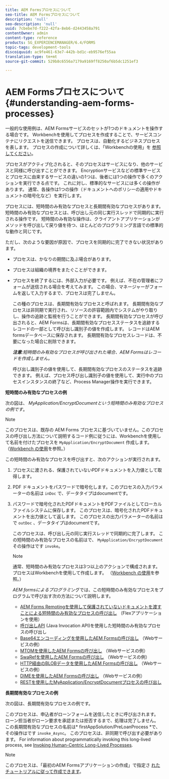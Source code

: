 ```yaml
---
title: AEM Formsプロセスについて
seo-title: AEM Formsプロセスについて
description: 'null'
seo-description: 'null'
uuid: 7cbebe7d-f222-42fa-8eb6-d2443458a791
contentOwner: admin
content-type: reference
products: SG_EXPERIENCEMANAGER/6.4/FORMS
topic-tags: development-tools
discoiquuid: ac9fe461-63e7-442b-bd1c-eb9576ef55aa
translation-type: tm+mt
source-git-commit: 529b8c6556a7179a9169ff8250af6b5dc1251ef3

---
```



# AEM Formsプロセスについて {#understanding-aem-forms-processes}

一般的な使用例は、AEM Formsサービスのセットが1つのドキュメントを操作する場合です。 Workbenchを使用してプロセスを作成することで、サービスコンテナにリクエストを送信できます。 プロセスは、自動化するビジネスプロセスを表します。 プロセスの作成について詳しくは、「Workbenchの使用」を [参照してください](https://www.adobe.com/go/learn_aemforms_workbench_63)。

プロセスがアクティブ化されると、そのプロセスはサービスになり、他のサービスと同様に呼び出すことができます。 Encryptionサービスなどの標準サービスとプロセスに由来するサービスの違いの1つは、後者には1つの操作で多くのアクションを実行できる点です。 これに対し、標準的なサービスには多くの操作があります。 通常、各操作は1つの操作（ドキュメントへのポリシーの適用やドキュメントの暗号化など）を実行します。

プロセスには、短時間のみ有効なプロセスと長期間有効なプロセスがあります。 短時間のみ有効なプロセスとは、呼び出し元の同じ実行スレッドで同期的に実行される操作です。 短時間のみ有効な操作は、クライアントアプリケーションがメソッドを呼び出して戻り値を待つ、ほとんどのプログラミング言語での標準的な動作と同じです。

ただし、次のような要因が原因で、プロセスを同期的に完了できない状況があります。

* プロセスは、かなりの期間に及ぶ場合があります。
* プロセスは組織の境界をまたぐことができます。
* プロセスを終了するには、外部入力が必要です。 例えば、不在の管理者にフォームが送信される場合を考えてみます。 この場合、マネージャーがフォームを返して入力するまで、プロセスは完了しません。

   この種のプロセスは、長期間有効なプロセスと呼ばれます。 長期間有効なプロセスは非同期で実行され、リソースの許容範囲内でシステムがやり取りし、操作の追跡と監視を行うことができます。 長期間有効なプロセスが呼び出されると、AEM Formsは、長期間有効なプロセスステータスを追跡するレコードの一部として呼び出し識別子の値を作成します。 レコードはAEM formsデータベースに保存されます。 長期間有効なプロセスレコードは、不要になった場合に削除できます。

   ***注意**:短時間のみ有効なプロセスが呼び出された場合、AEM Formsはレコードを作成しません。*

   呼び出し識別子の値を使用して、長期間有効なプロセスのステータスを追跡できます。 例えば、プロセス呼び出し識別子の値を使用して、実行中のプロセスインスタンスの終了など、Process Manager操作を実行できます。

**短時間のみ有効なプロセスの例**

次の図は、 *MyApplication/EncryptDocumentという短時間のみ有効なプロセスの例です*。

>[!NOTE]
>
>このプロセスは、既存の AEM Forms プロセスに基づいていません。このプロセスの呼び出し方法について説明するコード例に従うには、Workbenchを使用して名前を付けたプロセスを `MyApplication/EncryptDocument` 作成します。 （[Workbench の使用](https://www.adobe.com/go/learn_aemforms_workbench_63)を参照。）

この短時間のみ有効なプロセスを呼び出すと、次のアクションが実行されます。

1. プロセスに渡される、保護されていないPDFドキュメントを入力値として取得します。
1. PDF ドキュメントをパスワードで暗号化します。このプロセスの入力パラメーターの名前は `inDoc` で、データタイプはdocumentです。
1. パスワードで暗号化されたPDFドキュメントをPDFファイルとしてローカルファイルシステムに保存します。 このプロセスは、暗号化されたPDFドキュメントを出力値として返します。 このプロセスの出力パラメーターの名前はで `outDoc` 、データタイプはdocumentです。

   このプロセスは、呼び出し元の同じ実行スレッドで同期的に完了します。 この短時間のみ有効なプロセスの名前はで、 `MyApplication/EncryptDocument`その操作はです `invoke`。

   >[!NOTE]
   >
   >通常、短時間のみ有効なプロセスは3つ以上のアクションで構成されます。 プロセスはWorkbenchを使用して作成します。 （[Workbench の使用](https://www.adobe.com/go/learn_aemforms_workbench_63)を参照。）

   *AEM formsによるプログラミ*&#x200B;ングでは、この短時間のみ有効なプロセスをプログラムで呼び出す次の方法について説明します。

   * [AEM Forms Remotingを使用して保護されていないドキュメントを渡すことによる短時間のみ有効なプロセスの呼び出し](/help/forms/developing/invoking-aem-forms-using-remoting.md#invoking-a-short-lived-process-by-passing-an-unsecure-document-using-remoting) （Flexアプリケーションを使用）
   * [呼び出しAPI](/help/forms/developing/invoking-aem-forms-using-java.md#invoking-a-short-lived-process-using-the-invocation-api) (Java Invocation API)を使用した短時間のみ有効なプロセスの呼び出し
   * [Base64エンコーディングを使用したAEM Formsの呼び出し](/help/forms/developing/invoking-aem-forms-using-web.md#invoking-aem-forms-using-base64-encoding) （Webサービスの例）
   * [MTOMを使用したAEM Formsの呼び出し](/help/forms/developing/invoking-aem-forms-using-web.md#invoking-aem-forms-using-mtom) （Webサービスの例）
   * [SwaRefを使用したAEM Formsの呼び出し](/help/forms/developing/invoking-aem-forms-using-web.md#invoking-aem-forms-using-swaref) （Webサービスの例）
   * [HTTP経由のBLOBデータを使用したAEM Formsの呼び出し](/help/forms/developing/invoking-aem-forms-using-web.md#invoking-aem-forms-using-blob-data-over-http) （Webサービスの例）
   * [DIMEを使用したAEM Formsの呼び出し](/help/forms/developing/invoking-aem-forms-using-web.md#invoking-aem-forms-using-dime) （Webサービスの例）
   * [RESTを使用したMyApplication/EncryptDocumentプロセスの呼び出し](/help/forms/developing/invoking-aem-forms-using-rest.md)

**長期間有効なプロセスの例**

次の図は、長期間有効なプロセスの例です。

このプロセスは、申込者がローンフォームを送信したときに呼び出されます。 ローン担当者がローン要求を承認または拒否するまで、処理は完了しません。 この長期間有効なプロセスの名前は* firstAppSolution/PreLoanProcess *で、その操作はです `invoke_Async`。 このプロセスは、非同期で呼び出す必要があります。 For information about programmatically invoking this long-lived process, see [Invoking Human-Centric Long-Lived Processes](/help/forms/developing/invoking-human-centric-long-lived.md#invoking-human-centric-long-lived-processes).

>[!NOTE]
>
>このプロセスは、「最初のAEM Formsアプリケーションの作成」で指定さ [れたチュートリアルに従って作成できます](https://www.adobe.com/go/learn_aemforms_firstapp_ds_63)。

